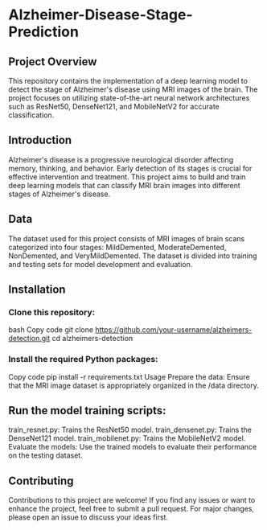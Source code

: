 # Alzheimer-Disease-Stage-Prediction

## Project Overview
This repository contains the implementation of a deep learning model to detect the stage of Alzheimer's disease using MRI images of the brain. The project focuses on utilizing state-of-the-art neural network architectures such as ResNet50, DenseNet121, and MobileNetV2 for accurate classification.

## Introduction
Alzheimer's disease is a progressive neurological disorder affecting memory, thinking, and behavior. Early detection of its stages is crucial for effective intervention and treatment. This project aims to build and train deep learning models that can classify MRI brain images into different stages of Alzheimer's disease.

## Data
The dataset used for this project consists of MRI images of brain scans categorized into four stages: MildDemented, ModerateDemented, NonDemented, and VeryMildDemented. The dataset is divided into training and testing sets for model development and evaluation.

## Installation
### Clone this repository:

bash
Copy code
git clone https://github.com/your-username/alzheimers-detection.git
cd alzheimers-detection
### Install the required Python packages:

Copy code
pip install -r requirements.txt
Usage
Prepare the data: Ensure that the MRI image dataset is appropriately organized in the /data directory.

## Run the model training scripts:

train_resnet.py: Trains the ResNet50 model.
train_densenet.py: Trains the DenseNet121 model.
train_mobilenet.py: Trains the MobileNetV2 model.
Evaluate the models: Use the trained models to evaluate their performance on the testing dataset.

## Contributing
Contributions to this project are welcome! If you find any issues or want to enhance the project, feel free to submit a pull request. For major changes, please open an issue to discuss your ideas first.
